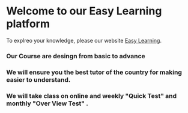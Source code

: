# Welcome to our Easy Learning platform

To explreo your knowledge, please our website [Easy Learning](https://easy-learning-01a712.netlify.app/).


### Our Course are desingn from basic to advance


### We will ensure you the best tutor of the country for making easier to understand. 


### We will take class on online and weekly "Quick Test" and monthly "Over View Test" .

